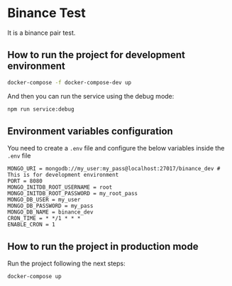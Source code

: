 # Binance Test

It is a binance pair test.

## How to run the project for development environment

```bash
docker-compose -f docker-compose-dev up
```

And then you can run the service using the debug mode:

```bash
npm run service:debug
```

## Environment variables configuration

You need to create a `.env` file and configure the below variables inside the `.env` file

```text
MONGO_URI = mongodb://my_user:my_pass@localhost:27017/binance_dev # This is for development environment
PORT = 8080
MONGO_INITDB_ROOT_USERNAME = root
MONGO_INITDB_ROOT_PASSWORD = my_root_pass
MONGO_DB_USER = my_user
MONGO_DB_PASSWORD = my_pass
MONGO_DB_NAME = binance_dev
CRON_TIME = * */1 * * * 
ENABLE_CRON = 1
```

## How to run the project in production mode

Run the project following the next steps:

```bash
docker-compose up
```
